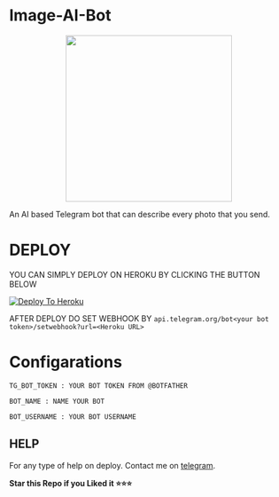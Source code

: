 # Image-AI-Bot
<p align="center"><a href="https://t.me/Image_AI_robot"><img src="https://telegra.ph/file/0fa22c0116decb3fcd9cf.png" width="300"></a></p> 

An AI based Telegram bot that can describe every photo that you send.


# DEPLOY
YOU CAN SIMPLY DEPLOY ON HEROKU BY CLICKING THE BUTTON BELOW

[![Deploy To Heroku](https://www.herokucdn.com/deploy/button.svg)](https://heroku.com/deploy?template=https://github.com/omiragk/Image-AI-Bot)

AFTER DEPLOY DO SET WEBHOOK BY ``api.telegram.org/bot<your bot token>/setwebhook?url=<Heroku URL>``

# Configarations

``TG_BOT_TOKEN : YOUR BOT TOKEN FROM @BOTFATHER``

``BOT_NAME : NAME YOUR BOT``

``BOT_USERNAME : YOUR BOT USERNAME``

## HELP

For any type of help on deploy. Contact me on [telegram](https://t.me/omiragk).

**Star this Repo if you Liked it ⭐⭐⭐**
